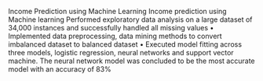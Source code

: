 Income Prediction using Machine Learning
Income prediction using Machine learning
Performed exploratory data analysis on a large dataset of 34,000 instances and successfully handled all missing values • Implemented data preprocessing, data mining methods to convert imbalanced dataset to balanced dataset • Executed model fitting across three models, logistic regression, neural networks and support vector machine. The neural network model was concluded to be the most accurate model with an accuracy of 83%
